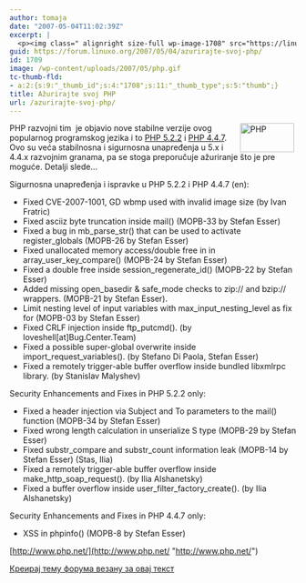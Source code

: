 ```yaml
---
author: tomaja
date: "2007-05-04T11:02:39Z"
excerpt: |
  <p><img class=" alignright size-full wp-image-1708" src="https://linuxo.org/wp-content/uploads/2007/05/php.gif" alt="PHP " title="PHP" hspace="4" width="95" height="51" align="right" />PHP razvojni tim&nbsp; je objavio nove stabilne verzije ovog popularnog programskog jezika i to <a href="http://www.php.net/downloads.php#v5">PHP 5.2.2</a> i <a href="http://www.php.net/downloads.php#v4">PHP 4.4.7</a>. Ovo su veća stabilnosna i sigurnosna unapređenja u 5.x i 4.4.x razvojnim granama, pa se stoga preporučuje ažuriranje &scaron;to je pre moguće. Detalji slede... <br /> </p>
guid: https://forum.linuxo.org/2007/05/04/azurirajte-svoj-php/
id: 1709
image: /wp-content/uploads/2007/05/php.gif
tc-thumb-fld:
- a:2:{s:9:"_thumb_id";s:4:"1708";s:11:"_thumb_type";s:5:"thumb";}
title: Ažurirajte svoj PHP
url: /azurirajte-svoj-php/
---
```

<img class=" alignright size-full wp-image-1708" src="https://linuxo.org/wp-content/uploads/2007/05/php.gif" alt="PHP " title="PHP" hspace="4" width="95" height="51" align="right" />PHP razvojni tim&nbsp; je objavio nove stabilne verzije ovog popularnog programskog jezika i to [PHP 5.2.2](http://www.php.net/downloads.php#v5) i [PHP 4.4.7](http://www.php.net/downloads.php#v4). Ovo su veća stabilnosna i sigurnosna unapređenja u 5.x i 4.4.x razvojnim granama, pa se stoga preporučuje ažuriranje &scaron;to je pre moguće. Detalji slede&#8230; 

<!--break-->

Sigurnosna unapređenja i ispravke u PHP 5.2.2 i PHP 4.4.7 (en):

* Fixed CVE-2007-1001, GD wbmp used with invalid image size (by Ivan Fratric)  
* Fixed asciiz byte truncation inside mail() (MOPB-33 by Stefan Esser)  
* Fixed a bug in mb\_parse\_str() that can be used to activate register_globals (MOPB-26 by Stefan Esser)  
* Fixed unallocated memory access/double free in in array\_user\_key_compare() (MOPB-24 by Stefan Esser)  
* Fixed a double free inside session\_regenerate\_id() (MOPB-22 by Stefan Esser)  
* Added missing open\_basedir & safe\_mode checks to zip:// and bzip:// wrappers. (MOPB-21 by Stefan Esser).  
* Limit nesting level of input variables with max\_input\_nesting_level as fix for (MOPB-03 by Stefan Esser)  
* Fixed CRLF injection inside ftp_putcmd(). (by loveshell[at]Bug.Center.Team)  
* Fixed a possible super-global overwrite inside import\_request\_variables(). (by Stefano Di Paola, Stefan Esser)  
* Fixed a remotely trigger-able buffer overflow inside bundled libxmlrpc library. (by Stanislav Malyshev)

Security Enhancements and Fixes in PHP 5.2.2 only:

* Fixed a header injection via Subject and To parameters to the mail() function (MOPB-34 by Stefan Esser)  
* Fixed wrong length calculation in unserialize S type (MOPB-29 by Stefan Esser)  
* Fixed substr\_compare and substr\_count information leak (MOPB-14 by Stefan Esser) (Stas, Ilia)  
* Fixed a remotely trigger-able buffer overflow inside make\_http\_soap_request(). (by Ilia Alshanetsky)  
* Fixed a buffer overflow inside user\_filter\_factory_create(). (by Ilia Alshanetsky)

Security Enhancements and Fixes in PHP 4.4.7 only:

* XSS in phpinfo() (MOPB-8 by Stefan Esser)

[http://www.php.net/](http://www.php.net/ "http://www.php.net/")



[Креирај тему форума везану за овај текст](https://linuxo.org/nova-tema-na-forumu/?se_pid=1709)